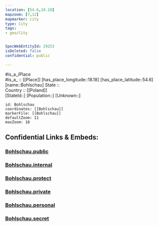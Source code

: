 ```yaml
---
location: [54.6,18.18] 
mapzoom: [7,12] 
mapmarker: city 
type: City
tags:
- geo/City


SpocWebEntityId: 29253
isDeleted: false
confidential: public

---
```

#is_a_/Place  
#is_a_ :: [[Place]] 
[has_place_longitude::18.18] 
[has_place_latitude::54.6] 
[name::Bohlschau] 
State ::  
Country :: [[Poland]]  
[StateId::] 
[Population::] 
[Unknown::] 


```leaflet
id: Bohlschau
coordinates: [[Bohlschau]] 
markerFile: [[Bohlschau]] 
defaultZoom: 11 
maxZoom: 18
```


## Confidential Links & Embeds: 

### [Bohlschau.public](/_public/\Earth\Continent\Europe\Europe~East\Poland\Provinces~Poland\Pomeranian\CityBohlschau.public.md) 

### [Bohlschau.internal](/_internal/\Earth\Continent\Europe\Europe~East\Poland\Provinces~Poland\Pomeranian\CityBohlschau.internal.md) 

### [Bohlschau.protect](/_protect/\Earth\Continent\Europe\Europe~East\Poland\Provinces~Poland\Pomeranian\CityBohlschau.protect.md) 

### [Bohlschau.private](/_private/\Earth\Continent\Europe\Europe~East\Poland\Provinces~Poland\Pomeranian\CityBohlschau.private.md) 

### [Bohlschau.personal](/_personal/\Earth\Continent\Europe\Europe~East\Poland\Provinces~Poland\Pomeranian\CityBohlschau.personal.md) 

### [Bohlschau.secret](/_secret/\Earth\Continent\Europe\Europe~East\Poland\Provinces~Poland\Pomeranian\CityBohlschau.secret.md)

